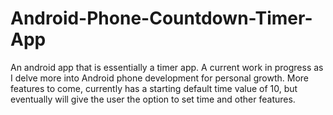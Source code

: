 # Android-Phone-Countdown-Timer-App
An android app that is essentially a timer app. A current work in progress as I delve more into Android phone development for personal growth. More features to come, currently has a starting default time value of 10, but eventually will give the user the option to set time and other features. 
